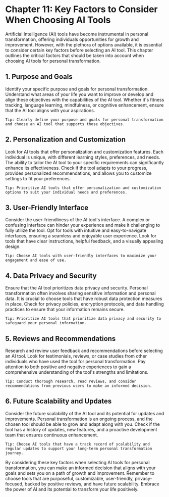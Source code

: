 Chapter 11: Key Factors to Consider When Choosing AI Tools
==========================================================

Artificial Intelligence (AI) tools have become instrumental in personal transformation, offering individuals opportunities for growth and improvement. However, with the plethora of options available, it is essential to consider certain key factors before selecting an AI tool. This chapter outlines the critical factors that should be taken into account when choosing AI tools for personal transformation.

**1. Purpose and Goals**
------------------------

Identify your specific purpose and goals for personal transformation. Understand what areas of your life you want to improve or develop and align these objectives with the capabilities of the AI tool. Whether it's fitness tracking, language learning, mindfulness, or cognitive enhancement, ensure that the AI tool aligns with your aspirations.

`Tip: Clearly define your purpose and goals for personal transformation and choose an AI tool that supports those objectives.`

**2. Personalization and Customization**
----------------------------------------

Look for AI tools that offer personalization and customization features. Each individual is unique, with different learning styles, preferences, and needs. The ability to tailor the AI tool to your specific requirements can significantly enhance its effectiveness. Check if the tool adapts to your progress, provides personalized recommendations, and allows you to customize settings to fit your preferences.

`Tip: Prioritize AI tools that offer personalization and customization options to suit your individual needs and preferences.`

**3. User-Friendly Interface**
------------------------------

Consider the user-friendliness of the AI tool's interface. A complex or confusing interface can hinder your experience and make it challenging to fully utilize the tool. Opt for tools with intuitive and easy-to-navigate interfaces, ensuring a seamless and enjoyable user experience. Look for tools that have clear instructions, helpful feedback, and a visually appealing design.

`Tip: Choose AI tools with user-friendly interfaces to maximize your engagement and ease of use.`

**4. Data Privacy and Security**
--------------------------------

Ensure that the AI tool prioritizes data privacy and security. Personal transformation often involves sharing sensitive information and personal data. It is crucial to choose tools that have robust data protection measures in place. Check for privacy policies, encryption protocols, and data handling practices to ensure that your information remains secure.

`Tip: Prioritize AI tools that prioritize data privacy and security to safeguard your personal information.`

**5. Reviews and Recommendations**
----------------------------------

Research and review user feedback and recommendations before selecting an AI tool. Look for testimonials, reviews, or case studies from other individuals who have used the tool for personal transformation. Pay attention to both positive and negative experiences to gain a comprehensive understanding of the tool's strengths and limitations.

`Tip: Conduct thorough research, read reviews, and consider recommendations from previous users to make an informed decision.`

**6. Future Scalability and Updates**
-------------------------------------

Consider the future scalability of the AI tool and its potential for updates and improvements. Personal transformation is an ongoing process, and the chosen tool should be able to grow and adapt along with you. Check if the tool has a history of updates, new features, and a proactive development team that ensures continuous enhancement.

`Tip: Choose AI tools that have a track record of scalability and regular updates to support your long-term personal transformation journey.`

By considering these key factors when selecting AI tools for personal transformation, you can make an informed decision that aligns with your goals and sets you on a path of growth and improvement. Remember to choose tools that are purposeful, customizable, user-friendly, privacy-focused, backed by positive reviews, and have future scalability. Embrace the power of AI and its potential to transform your life positively.
